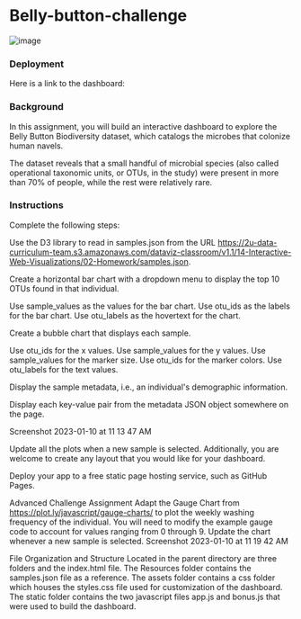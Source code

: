 # Belly-button-challenge
![image](https://user-images.githubusercontent.com/116124534/218004943-9ed4ece8-ece2-440d-9504-48105d1b98a8.png)

### Deployment

Here is a link to the dashboard: 

### Background

In this assignment, you will build an interactive dashboard to explore the Belly Button Biodiversity dataset, which catalogs the microbes that colonize human navels.

The dataset reveals that a small handful of microbial species (also called operational taxonomic units, or OTUs, in the study) were present in more than 70% of people, while the rest were relatively rare.

### Instructions

Complete the following steps:

Use the D3 library to read in samples.json from the URL https://2u-data-curriculum-team.s3.amazonaws.com/dataviz-classroom/v1.1/14-Interactive-Web-Visualizations/02-Homework/samples.json.

Create a horizontal bar chart with a dropdown menu to display the top 10 OTUs found in that individual.

Use sample_values as the values for the bar chart.
Use otu_ids as the labels for the bar chart.
Use otu_labels as the hovertext for the chart.


Create a bubble chart that displays each sample.

Use otu_ids for the x values.
Use sample_values for the y values.
Use sample_values for the marker size.
Use otu_ids for the marker colors.
Use otu_labels for the text values.

Display the sample metadata, i.e., an individual's demographic information.

Display each key-value pair from the metadata JSON object somewhere on the page.

Screenshot 2023-01-10 at 11 13 47 AM

Update all the plots when a new sample is selected. Additionally, you are welcome to create any layout that you would like for your dashboard.

Deploy your app to a free static page hosting service, such as GitHub Pages.

Advanced Challenge Assignment
Adapt the Gauge Chart from https://plot.ly/javascript/gauge-charts/ to plot the weekly washing frequency of the individual.
You will need to modify the example gauge code to account for values ranging from 0 through 9.
Update the chart whenever a new sample is selected.
Screenshot 2023-01-10 at 11 19 42 AM

File Organization and Structure
Located in the parent directory are three folders and the index.html file.
The Resources folder contains the samples.json file as a reference.
The assets folder contains a css folder which houses the styles.css file used for customization of the dashboard.
The static folder contains the two javascript files app.js and bonus.js that were used to build the dashboard.
